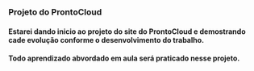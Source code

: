 ### Projeto do ProntoCloud

#### Estarei dando inicio ao projeto do site do ProntoCloud e demostrando cade evolução conforme o desenvolvimento do trabalho.
#### Todo aprendizado abvordado em aula será praticado nesse projeto.
